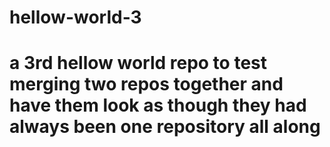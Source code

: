 # hellow-world-3
# a 3rd hellow world repo to test merging two repos together and have them look as though they had always been one repository all along

